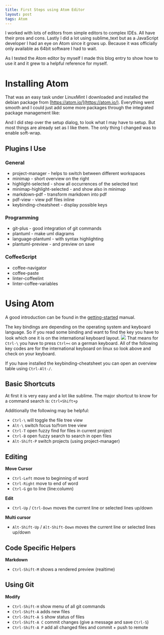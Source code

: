 ```yaml
---
title: First Steps using Atom Editor
layout: post
tags: Atom
---
```


I worked with lots of editors from simple editors to complex IDEs. All have their
pros and cons. Lastly I did a lot using sublime_text but as a JavaScript developer
I had an eye on Atom since it grows up. Because it was officially only available
as 64bit software I had to wait.

As I tested the Atom editor by myself I made this blog entry to show how to use it
and it grew to a helpful reference for myself.


Installing Atom
================================================================================
That was an easy task under LinuxMint I downloaded and installed the debian package
from [https://atom.io/](https://atom.io/). Everything went smooth and I could just
add some more packages through the integrated package management like:

And I did step over the setup dialog, to look what I may have to setup. But most
things are already set as I like them.
The only thing I changed was to enable soft-wrap.


Plugins I Use
--------------------------------------------------------------------------------
### General
- project-manager - helps to switch between different workspaces
- minimap - short overview on the right
- highlight-selected - show all occurrences of the selected text
- minimap-highlight-selected - and show also in minimap
- markdown-pdf - transform markdown into pdf
- pdf-view - view pdf files inline
- keybinding-cheatsheet - display possible keys

### Programming
- git-plus - good integration of git commands
- plantuml - make uml diagrams
- language-plantuml - with syntax highlighting
- plantuml-preview - and preview on save

### CoffeeScript
- coffee-navigator
- coffee-paste
- linter-coffeelint
- linter-coffee-variables


Using Atom
================================================================================
A good introduction can be found in the
[getting-started](https://atom.io/docs/latest/getting-started-atom-basics) manual.

The key bindings are depending on the operating system and keyboard language.
So if you read some binding and want to find the key you have to look which one
it is on the international keyboard layout.
![](https://upload.wikimedia.org/wikipedia/commons/thumb/d/da/KB_United_Kingdom.svg/900px-KB_United_Kingdom.svg.png)
That means for `Ctrl-\` you have to press `Ctrl+<` on a german keyboard. All of the following key codes are for the international keyboard on linux so look above and check on your keyboard.

If you have installed the keybinding-cheatsheet you can open an overview table using `Ctrl-Alt-/`.


Basic Shortcuts
--------------------------------------------------------------------------------
At first it is very easy and a lot like sublime. The major shortcut to know for
a command search is: `Ctrl+Shift+p`

Additionally the following may be helpful:
- `Ctrl-\` will toggle the file tree view
- `Alt-\` switch focus to/from tree view
- `Ctrl-T` open fuzzy find for files in current project
- `Ctrl-B` open fuzzy search to search in open files
- `Alt-Shift-P` switch projects (using project-manager)


Editing
--------------------------------------------------------------------------------
**Move Cursor**
- `Ctrl-Left` move to beginning of word
- `Ctrl-Right` move to end of word
- `Ctrl-G` go to line (line:column)

**Edit**
- `Ctrl-Up` / `Ctrl-Down` moves the current line or selected lines up/down

**Multi cursor**
- `Alt-Shift-Up` / `Alt-Shift-Down` moves the current line or selected lines up/down


Code Specific Helpers
--------------------------------------------------------------------------------
**Markdown**
- `Ctrl-Shift-M` shows a rendered preview (realtime)


Using Git
--------------------------------------------------------------------------------

**Modify**
- `Ctrl-Shift-H` show menu of all git commands
- `Ctrl-Shift-A` adds new files
- `Ctrl-Shift-A S` show status of files
- `Ctrl-Shift-A C` commit changes (give a message and save `Ctrl-S`)
- `Ctrl-Shift-A P` add all changed files and commit + push to remote
